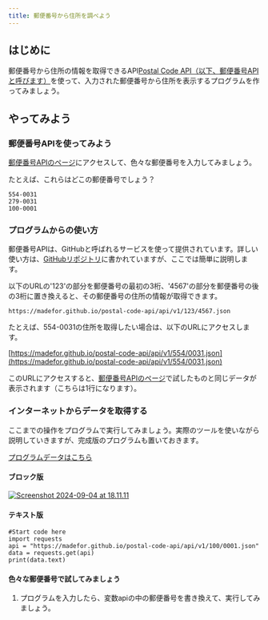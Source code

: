 ```yaml
---
title: 郵便番号から住所を調べよう
---
```

## はじめに
郵便番号から住所の情報を取得できるAPI[Postal Code API（以下、郵便番号APIと呼びます）](https://madefor.github.io/postal-code-api/)を使って、入力された郵便番号から住所を表示するプログラムを作ってみましょう。

## やってみよう
### 郵便番号APIを使ってみよう
[郵便番号APIのページ](https://madefor.github.io/postal-code-api/)にアクセスして、色々な郵便番号を入力してみましょう。

たとえば、これらはどこの郵便番号でしょう？
```
554-0031
279-0031
100-0001
```

### プログラムからの使い方
郵便番号APIは、GitHubと呼ばれるサービスを使って提供されています。詳しい使い方は、[GitHubリポジトリ](https://github.com/madefor/postal-code-api)に書かれていますが、ここでは簡単に説明します。

以下のURLの'123'の部分を郵便番号の最初の3桁、'4567'の部分を郵便番号の後の3桁に置き換えると、その郵便番号の住所の情報が取得できます。

```
https://madefor.github.io/postal-code-api/api/v1/123/4567.json
```

たとえば、554-0031の住所を取得したい場合は、以下のURLにアクセスします。

[https://madefor.github.io/postal-code-api/api/v1/554/0031.json](https://madefor.github.io/postal-code-api/api/v1/554/0031.json)

このURLにアクセスすると、[郵便番号APIのページ](https://madefor.github.io/postal-code-api/)で試したものと同じデータが表示されます（こちらは1行になります）。

### インターネットからデータを取得する
ここまでの操作をプログラムで実行してみましょう。実際のツールを使いながら説明していきますが、完成版のプログラムも置いておきます。

[プログラムデータはこちら](https://app.edublocks.org/project/C07T9nfaVWeZkZj3D6DF7vZPGlM2/I1o7HSHZyY22T7gHuXkD
)

#### ブロック版
[![Screenshot 2024-09-04 at 18.11.11](https://hackmd.io/_uploads/ByqyrjS3R.png)](https://hackmd.io/_uploads/ByqyrjS3R.png)


#### テキスト版
```python!
#Start code here
import requests
api = "https://madefor.github.io/postal-code-api/api/v1/100/0001.json"
data = requests.get(api)
print(data.text)
```

#### 色々な郵便番号で試してみましょう
1. プログラムを入力したら、変数apiの中の郵便番号を書き換えて、実行してみましょう。
